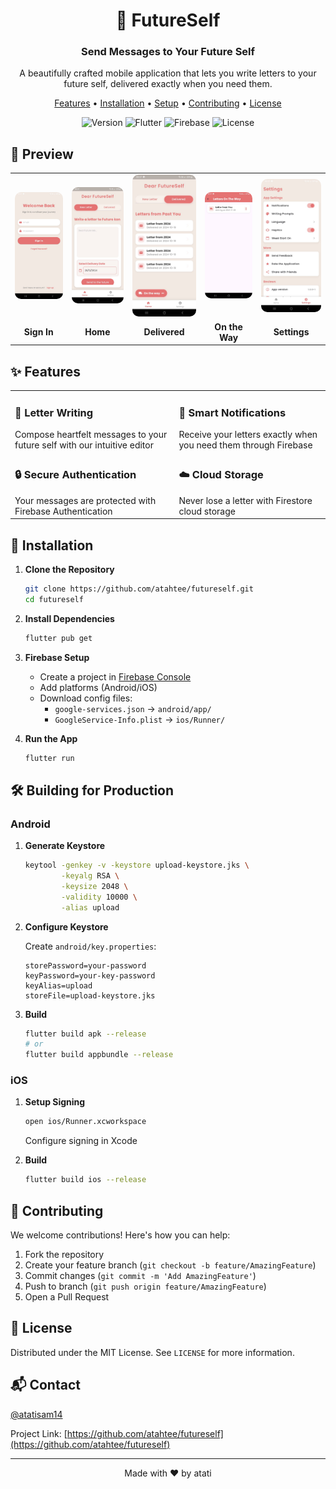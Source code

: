<div align="center">

# 🌟 FutureSelf

### Send Messages to Your Future Self

A beautifully crafted mobile application that lets you write letters to your future self, delivered exactly when you need them.

[Features](#-features) • [Installation](#-installation) • [Setup](#-setup) • [Contributing](#-contributing) • [License](#-license)

![Version](https://img.shields.io/badge/version-1.0.0-blue)
![Flutter](https://img.shields.io/badge/Flutter-Ready-02569B?logo=flutter)
![Firebase](https://img.shields.io/badge/Firebase-Enabled-FFCA28?logo=firebase)
![License](https://img.shields.io/badge/license-MIT-green)

</div>

## 📱 Preview

<div align="center">
<table>
  <tr>
    <td>
      <img src="./assets/signin_page.jpg" width="200" style="border-radius: 10px" alt="SignIn page"/>
    </td>
    <td>
      <img src="./assets/homepage.jpg" width="200" style="border-radius: 10px" alt="Compose letter"/>
    </td>
    <td>
      <img src="./assets/delivered_letters.jpg" width="200" style="border-radius: 10px" alt="Delivered Letters"/>
    </td>
    <td>
      <img src="./assets/letters_ontheway.jpg" width="200" style="border-radius: 10px" alt="Letters on the way"/>
    </td>
    <td>
      <img src="./assets/settings_page.jpg" width="200" style="border-radius: 10px" alt="Settings page"/>
    </td>
  </tr>
  <tr>
    <td align="center">
      <strong>Sign In</strong>
    </td>
    <td align="center">
      <strong>Home</strong>
    </td>
    <td align="center">
      <strong>Delivered</strong>
    </td>
    <td align="center">
      <strong>On the Way</strong>
    </td>
    <td align="center">
      <strong>Settings</strong>
    </td>
  </tr>
</table>
</div>

## ✨ Features

<table>
  <tr>
    <td>
      <h3>📝 Letter Writing</h3>
      Compose heartfelt messages to your future self with our intuitive editor
    </td>
    <td>
      <h3>🔔 Smart Notifications</h3>
      Receive your letters exactly when you need them through Firebase
    </td>
  </tr>
  <tr>
    <td>
      <h3>🔒 Secure Authentication</h3>
      Your messages are protected with Firebase Authentication
    </td>
    <td>
      <h3>☁️ Cloud Storage</h3>
      Never lose a letter with Firestore cloud storage
    </td>
  </tr>
</table>

## 🚀 Installation

1. **Clone the Repository**

   ```bash
   git clone https://github.com/atahtee/futureself.git
   cd futureself
   ```

2. **Install Dependencies**

   ```bash
   flutter pub get
   ```

3. **Firebase Setup**

   - Create a project in [Firebase Console](https://console.firebase.google.com/)
   - Add platforms (Android/iOS)
   - Download config files:
     - `google-services.json` → `android/app/`
     - `GoogleService-Info.plist` → `ios/Runner/`

4. **Run the App**
   ```bash
   flutter run
   ```

## 🛠️ Building for Production

### Android

1. **Generate Keystore**

   ```bash
   keytool -genkey -v -keystore upload-keystore.jks \
           -keyalg RSA \
           -keysize 2048 \
           -validity 10000 \
           -alias upload
   ```

2. **Configure Keystore**

   Create `android/key.properties`:

   ```properties
   storePassword=your-password
   keyPassword=your-key-password
   keyAlias=upload
   storeFile=upload-keystore.jks
   ```

3. **Build**
   ```bash
   flutter build apk --release
   # or
   flutter build appbundle --release
   ```

### iOS

1. **Setup Signing**

   ```bash
   open ios/Runner.xcworkspace
   ```

   Configure signing in Xcode

2. **Build**
   ```bash
   flutter build ios --release
   ```

## 👥 Contributing

We welcome contributions! Here's how you can help:

1. Fork the repository
2. Create your feature branch (`git checkout -b feature/AmazingFeature`)
3. Commit changes (`git commit -m 'Add AmazingFeature'`)
4. Push to branch (`git push origin feature/AmazingFeature`)
5. Open a Pull Request

## 📄 License

Distributed under the MIT License. See `LICENSE` for more information.

## 📬 Contact

 [@atatisam14](https://twitter.com/atatwts)

Project Link: [https://github.com/atahtee/futureself](https://github.com/atahtee/futureself)

---

<div align="center">

Made with ❤️ by atati

</div>

